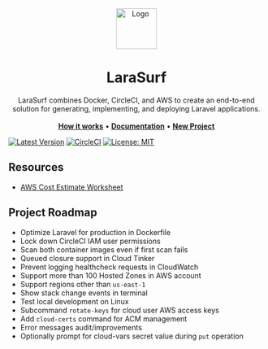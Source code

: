 <div align="center">
  <a href="https://larasurf.com">
    <img src="https://twemoji.maxcdn.com/svg/1f30a.svg" alt="Logo" width="80" height="80">
  </a>
<h1 align="center">LaraSurf</h1>

  <p align="center">
    LaraSurf combines Docker, CircleCI, and AWS to create an end-to-end solution for generating, implementing, and deploying Laravel applications.
    <br />
    <br />
    <a href="https://larasurf.com/how-it-works"><strong>How it works</strong></a>
    &bull;
    <a href="https://larasurf.com/docs"><strong>Documentation</strong></a>
    &bull;
    <a href="https://larasurf.com/new"><strong>New Project</strong></a>
    <br />
  </p>
</div>

[![Latest Version](https://img.shields.io/github/v/tag/larasurf/larasurf?label=latest&sort=semver)](https://github.com/larasurf/larasurf/releases)
[![CircleCI](https://circleci.com/gh/larasurf/larasurf/tree/main.svg?style=svg)](https://circleci.com/gh/larasurf/larasurf/?branch=main)
[![License: MIT](https://img.shields.io/badge/License-MIT-yellow.svg)](https://opensource.org/licenses/MIT)

## Resources
* [AWS Cost Estimate Worksheet](https://docs.google.com/spreadsheets/d/1-BHba2Z1FiU84Kkw7YAyNgDhNnARdYdwOnpxr-uQYP4)

## Project Roadmap
- Optimize Laravel for production in Dockerfile<br/>
- Lock down CircleCI IAM user permissions<br/>
- Scan both container images even if first scan fails<br/>
- Queued closure support in Cloud Tinker<br/>
- Prevent logging healthcheck requests in CloudWatch<br/>
- Support more than 100 Hosted Zones in AWS account<br/>
- Support regions other than `us-east-1`<br/>
- Show stack change events in terminal<br/>
- Test local development on Linux<br/>
- Subcommand `rotate-keys` for cloud user AWS access keys<br/>
- Add `cloud-certs` command for ACM management<br/>
- Error messages audit/improvements<br/>
- Optionally prompt for cloud-vars secret value during `put` operation<br/>

